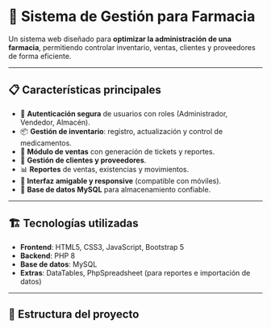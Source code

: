 # 💊 Sistema de Gestión para Farmacia

Un sistema web diseñado para **optimizar la administración de una farmacia**, permitiendo controlar inventario, ventas, clientes y proveedores de forma eficiente.

---

## 📋 Características principales

- 🔐 **Autenticación segura** de usuarios con roles (Administrador, Vendedor, Almacén).
- 📦 **Gestión de inventario**: registro, actualización y control de medicamentos.
- 🛒 **Módulo de ventas** con generación de tickets y reportes.
- 👥 **Gestión de clientes y proveedores**.
- 📊 **Reportes** de ventas, existencias y movimientos.
- 📱 **Interfaz amigable y responsive** (compatible con móviles).
- 💾 **Base de datos MySQL** para almacenamiento confiable.

---

## 🏗️ Tecnologías utilizadas

- **Frontend**: HTML5, CSS3, JavaScript, Bootstrap 5  
- **Backend**: PHP 8  
- **Base de datos**: MySQL  
- **Extras**: DataTables, PhpSpreadsheet (para reportes e importación de datos)  

---

## 📂 Estructura del proyecto

